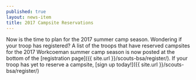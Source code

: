 ```yaml
---
published: true
layout: news-item
title: 2017 Campsite Reservations
---
```


Now is the time to plan for the 2017 summer camp season. Wondering if your troop has registered? A list of the troops that have reserved campsites for the 2017 Workcoeman summer camp season is now posted at the bottom of the [registration page]({{ site.url }}/scouts-bsa/register/). If your troop has yet to reserve a campsite, [sign up today!]({{ site.url }}/scouts-bsa/register/)
